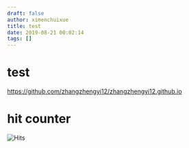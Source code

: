 ```yaml
---
draft: false
author: ximenchuixue
title: test
date: 2019-08-21 00:02:14
tags: []
---
```


# test
https://github.com/zhangzhengyi12/zhangzhengyi12.github.io
# hit counter

<img src="http://39.108.57.183:8020/api/v1/count/tag.svg?url=http%3A%2F%2Fblog.angelxiang.com" alt="Hits"/>
